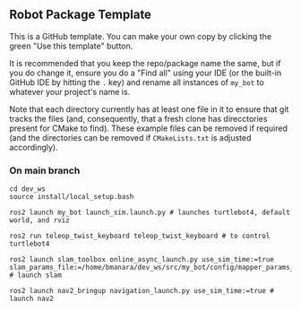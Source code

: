 ## Robot Package Template

This is a GitHub template. You can make your own copy by clicking the green "Use this template" button.

It is recommended that you keep the repo/package name the same, but if you do change it, ensure you do a "Find all" using your IDE (or the built-in GitHub IDE by hitting the `.` key) and rename all instances of `my_bot` to whatever your project's name is.

Note that each directory currently has at least one file in it to ensure that git tracks the files (and, consequently, that a fresh clone has direcctories present for CMake to find). These example files can be removed if required (and the directories can be removed if `CMakeLists.txt` is adjusted accordingly).


### On main branch
```
cd dev_ws
source install/local_setup.bash

ros2 launch my_bot launch_sim.launch.py # launches turtlebot4, default world, and rviz

ros2 run teleop_twist_keyboard teleop_twist_keyboard # to control turtlebot4

ros2 launch slam_toolbox online_async_launch.py use_sim_time:=true slam_params_file:=/home/bmanara/dev_ws/src/my_bot/config/mapper_params_online_async.yaml # launch slam

ros2 launch nav2_bringup navigation_launch.py use_sim_time:=true # launch nav2
```

